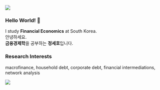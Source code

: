 <img src="https://capsule-render.vercel.app/api?type=waving&color=gradient&customColorList=27&height=100&section=header" />

### Hello World! 👋
I study **Financial Economics** at South Korea. <br>
안녕하세요. <br>
**금융경제학**을 공부하는 **정세호**입니다.

### Research Interests
macrofinance, household debt, corporate debt, financial intermediations, network analysis

<img src="https://capsule-render.vercel.app/api?type=waving&color=gradient&customColorList=27&height=100&section=footer" />
